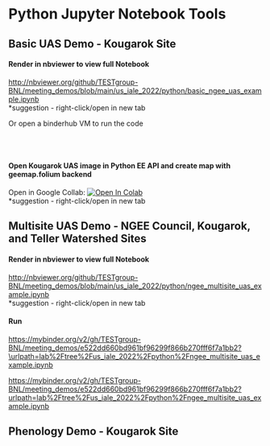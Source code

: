 # Python Jupyter Notebook Tools <br>

## Basic UAS Demo - Kougarok Site <br>
#### Render in nbviewer to view full Notebook
http://nbviewer.org/github/TESTgroup-BNL/meeting_demos/blob/main/us_iale_2022/python/basic_ngee_uas_example.ipynb <br>
*suggestion - right-click/open in new tab
<br>

Or open a binderhub VM to run the code <br>

<br>
<br>

#### Open Kougarok UAS image in Python EE API and create map with geemap.folium backend <br>
Open in Google Collab: [![Open In Colab](https://colab.research.google.com/assets/colab-badge.svg)](https://colab.research.google.com/github/TESTgroup-BNL/meeting_demos/blob/main/us_iale_2022/python/basic_ngee_uas_example.ipynb) <br>
*suggestion - right-click/open in new tab
<br>

## Multisite UAS Demo - NGEE Council, Kougarok, and Teller Watershed Sites <br>
#### Render in nbviewer to view full Notebook
http://nbviewer.org/github/TESTgroup-BNL/meeting_demos/blob/main/us_iale_2022/python/ngee_multisite_uas_example.ipynb <br>
*suggestion - right-click/open in new tab

#### Run
https://mybinder.org/v2/gh/TESTgroup-BNL/meeting_demos/e522dd660bd961bf96299f866b270fff6f7a1bb2?\urlpath=lab%2Ftree%2Fus_iale_2022%2Fpython%2Fngee_multisite_uas_example.ipynb

https://mybinder.org/v2/gh/TESTgroup-BNL/meeting_demos/e522dd660bd961bf96299f866b270fff6f7a1bb2?urlpath=lab%2Ftree%2Fus_iale_2022%2Fpython%2Fngee_multisite_uas_example.ipynb

## Phenology Demo - Kougarok Site <br>
